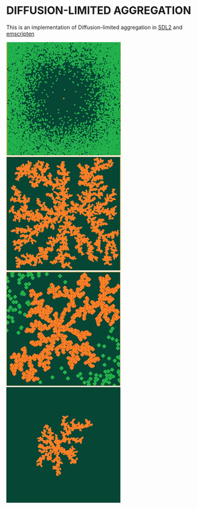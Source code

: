 # DIFFUSION-LIMITED AGGREGATION
This is an implementation of Diffusion-limited aggregation in [SDL2](https://www.libsdl.org/) and [emscripten](https://emscripten.org/)

![init](https://github.com/ImtiazKabir/Diffusion-limited-Aggregation/blob/main/screenshots/init.PNG)
![final](https://github.com/ImtiazKabir/Diffusion-limited-Aggregation/blob/main/screenshots/final.PNG)
![growing_with_movers](https://github.com/ImtiazKabir/Diffusion-limited-Aggregation/blob/main/screenshots/growing_with_mover.PNG)
![growing_without_movers](https://github.com/ImtiazKabir/Diffusion-limited-Aggregation/blob/main/screenshots/growing_without_movers.PNG)